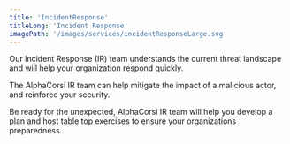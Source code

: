 ```yaml
---
title: 'IncidentResponse'
titleLong: 'Incident Response'
imagePath: '/images/services/incidentResponseLarge.svg'
---
```


Our Incident Response (IR) team understands the current threat landscape and will help your organization respond quickly.

The AlphaCorsi IR team can help mitigate the impact of a malicious actor, and reinforce your security.

Be ready for the unexpected, AlphaCorsi IR team will help you develop a plan and host table top exercises to ensure your organizations preparedness. 